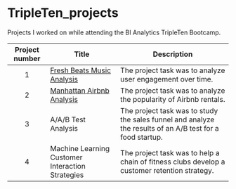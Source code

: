 # TripleTen_projects
Projects I worked on while attending the BI Analytics TripleTen Bootcamp.


| Project number | Title | Description |
| :-----------: | ----------- |----------- |
| 1 | [Fresh Beats Music Analysis](https://docs.google.com/document/d/1to0bHsgagk-qXNeKWnZ5kqnAnhI-3MOQhU9gtYnCBBE/edit?usp=sharing)| The project task was to analyze user engagement over time. |
| 2 | [Manhattan Airbnb Analysis](https://docs.google.com/spreadsheets/d/1riZVHwWy2WGLb3fXThufOyaeUrQQxNQ20VfMpzNFWPg/edit?gid=1577531681#gid=1577531681) | The project task was to analyze the popularity of Airbnb rentals. |
| 3 | A/A/B Test Analysis | The project task was to study the sales funnel and analyze the results of an A/B test for a food startup. |
| 4 | Machine Learning Customer Interaction Strategies | The project task was to help a chain of fitness clubs develop a customer retention strategy. |
